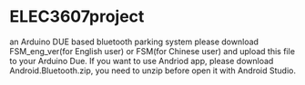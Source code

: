 # ELEC3607project
an Arduino DUE based bluetooth parking system
please download FSM_eng_ver(for English user) or FSM(for Chinese user) and upload this file to your Arduino Due.
If you want to use Andriod app, please download Android.Bluetooth.zip, you need to unzip before open it with Android Studio.
